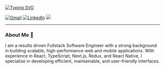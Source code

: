 <a href="https://git.io/typing-svg"><img src="https://readme-typing-svg.demolab.com?font=Inter&weight=800&size=35&duration=3000&pause=1000&multiline=true&width=435&height=140&lines=%24+whoami;Antonio+Aguilar" alt="Typing SVG" /></a>

[![Gmail](https://img.shields.io/badge/-gmail-%23D14836?style=for-the-badge&logo=Gmail&logoColor=white)](mailto:antonio.aguilar@gmail.com)
[![LinkedIn](https://img.shields.io/badge/LinkedIn-0077B5?style=for-the-badge&logo=linkedin&logoColor=white)](https://www.linkedin.com/in/antonio-aguilar-2b99a21b3/)
<a href="https://vantanova.com/#" target="_blank">
<img src="https://img.shields.io/badge/My_Portfolio-FF5722?style=for-the-badge&logo=rss&logoColor=white" />
</a>

<hr>

### About Me 🚀

I am a results driven Fullstack Software Engineer with a strong background in building scalable, high-performance web and mobile applications. With experience in React, TypeScript, Next.js, Redux, and React Native, I specialize in developing efficient, maintainable, and user-friendly interfaces.







